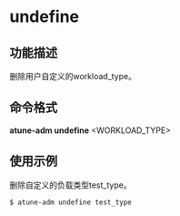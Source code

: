 # undefine<a name="ZH-CN_TOPIC_0213225907"></a>

## 功能描述<a name="section124121426195015"></a>

删除用户自定义的workload\_type。

## 命令格式<a name="section1019897115110"></a>

**atune-adm undefine**  <WORKLOAD\_TYPE\>

## 使用示例<a name="section5961238145111"></a>

删除自定义的负载类型test\_type。

```
$ atune-adm undefine test_type 
```

